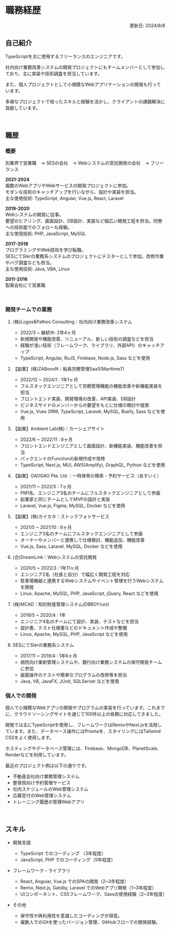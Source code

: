 # 職務経歴

<div style="text-align:right;">更新日: 2024/8/8</div>

## 自己紹介

TypeScriptを主に使用するフリーランスのエンジニアです。　　

社内向け業務改善システムの開発プロジェクトにもチームメンバーとして参加しており、主に実装や技術調査を担当しています。　　

また、個人プロジェクトとして小規模なWebアプリケーションの開発も行っています。　　

多様なプロジェクトで培ったスキルと経験を活かし、クライアントの課題解決に貢献しています。
 
<br/>

## 職歴

### 概要

別業界で営業職　→ SESの会社　→ Webシステムの受託開発の会社　→ フリーランス

**2021-2024**  
複数のWebアプリやWebサービスの開発プロジェクトに参加。  
モダンな技術のキャッチアップを行いながら、設計や実装を担当。  
主な使用技術: TypeScript, Angular, Vue.js, React, Laravel

**2019-2020**  
Webシステムの開発に従事。  
要望のヒアリング、画面設計、DB設計、実装など幅広い開発工程を担当。同僚への技術面でのフォローも経験。  
主な使用技術: PHP, JavaScript, MySQL


**2017-2018**  
プログラミングやWeb技術を学び転職。  
SESにてSIerの業務系システムのプロジェクトにテスターとして参加。改修作業やバグ調査なども担当。  
主な使用技術: Java, VBA, Linux

**2011-2016**   
製薬会社にて営業職

<br/>

### 開発チームでの業務

1. (株)Logos&Pathos Consulting｜社内向け業務改善システム 
    - 2022/3 ~ 継続中: 2年4ヶ月
    - 新規開発や機能改善、リニューアル、新しい技術の調査などを担当
    - 経験が浅い技術（フレームワーク、ライブラリ、外部API）のキャッチアップ
    - TypeScript, Angular, RxJS, Firebase, Node.js, Sass などを使用

2. 【副業】(株)ZABoooN｜船員労務管理SaaS(Maritime7)
    - 2022/12 ~ 2024/1 : 1年1ヶ月
    - フルスタックエンジニアとして労務管理機能の機能改善や新機能実装を担当
    - フロントエンド実装、開発環境の改善、API実装、DB設計
    - ビジネスサイドのメンバーからの要望をもとに仕様の検討や提案
    - Vue.js, Vuex ORM, TypeScript, Laravel, MySQL, Buefy, Sass などを使用

3. 【副業】Ambient Lab(株)｜カーシェアサイト
    - 2022/6 ~ 2022/11 : 6ヶ月
    - フロントエンドエンジニアとして画面設計、新機能実装、機能改善を担当
    - バックエンドのFunctionの新規作成や改修
    - TypeScript, Next.js, MUI, AWS(Amplify), GraphQL, Python などを使用

4. 【副業】GAOGAO Pte. Ltd.｜一時保育の検索・予約サービス（あすいく）
    - 2021/11 ~ 2022/5 : 7ヶ月
    - PM1名、エンジニア3名のチームにフルスタックエンジニアとして参画
    - 起業家と同じチームとしてMVPの設計と実装
    - Laravel, Vue.js, Figma, MySQL, Docker などを使用

5. 【副業】(株)カイカタ｜ストックフォトサービス
    - 2021/5 ~ 2021/10 : 6ヶ月 
    - エンジニア3名のチームにフルスタックエンジニアとして参画
    - オーナーやメンバーと連携して仕様検討、機能追加、機能改善
    - Vue.js, Sass, Laravel, MySQL, Docker などを使用

6. (合)DreamLink｜Webシステムの受託開発
    - 2020/5 ~ 2022/3 : 1年11ヶ月
    - エンジニア2名（社長と自分）で幅広く開発工程を対応
    - 駐車場機器と連携するWebシステムやイベント管理を行うWebシステムを開発
    - Linux, Apache, MySQL, PHP, JavaScript, jQuery, React などを使用

7. (株)MCAD｜知的財産管理システム(DBBOY/uni)
    - 2019/5 ~ 2020/4 : 1年 
    - エンジニア4名のチームにて設計、実装、テストなどを担当
    - 設計書、テスト仕様書などのドキュメント作成や整備
    - Linux, Apache, MySQL, PHP, JavaScript などを使用

8. SESにてSIerの業務系システム
    - 2017/11 ~ 2019/4 : 1年6ヶ月
    - 病院向け薬剤管理システムや、銀行向け業務システムの保守開発チームに参加
    - 画面操作のテストや簡単なプログラムの改修等を担当
    - Java, VB, JavaFX, JUnit, SQLServer などを使用


### 個人での開発

個人で小規模なWebアプリの開発やプログラムの実装を行っています。これまでに、クラウドソーシングサイトを通じて100件以上の依頼に対応してきました。　　

開発では主にTypeScriptを使用し、フレームワークはRemixやNext.jsを活用しています。また、データベース操作にはPrismaを、スタイリングにはTailwind CSSをよく使用します。　　

ホスティングやデータベース管理には、Firebase、MongoDB、PlanetScale、Renderなどを利用しています。　　

最近のプロジェクト例は以下の通りです。　　

- 不動産会社向け業務管理システム
- 整骨院向け予約管理サービス
- 社内スケジュールのWeb管理システム
- 応募受付のWeb管理システム
- トレーニング履歴の管理Webアプリ

<br/>

## スキル

- 開発言語
    - TypeScript でのコーディング （3年程度）
    - JavaScript, PHP でのコーディング（5年程度）

- フレームワーク・ライブラリ
    - React, Angular, Vue.js でのSPAの開発（2~3年程度）
    - Remix, Next.js, Gatsby, Laravel でのWebアプリ開発（1~3年程度）
    - UIコンポーネント、CSSフレームワーク、Sassの使用経験（2~3年程度）

- その他
    - 保守性や再利用性を意識したコーディングが得意。
    - 複数人でのGitを使ったバージョン管理、GitHubフローでの開発経験。
